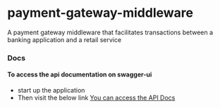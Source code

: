 # payment-gateway-middleware
A payment gateway middleware that facilitates transactions between a banking application and a retail service


### Docs
#### To access the api documentation on swagger-ui
-  start up the application
-  Then visit the below link
[You can access the API Docs](http://localhost:8080/swagger-ui/index.html)
